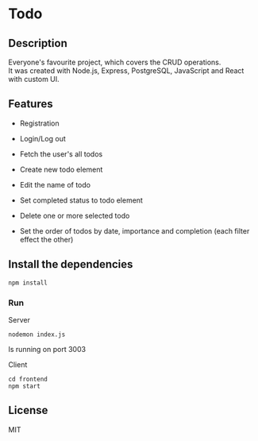 # Todo

## Description

Everyone's favourite project, which covers the CRUD operations.  
It was created with Node.js, Express, PostgreSQL, JavaScript and React with custom UI.

## Features

- Registration
- Login/Log out

- Fetch the user's all todos
- Create new todo element
- Edit the name of todo
- Set completed status to todo element
- Delete one or more selected todo
- Set the order of todos by date, importance and completion (each filter effect the other)

## Install the dependencies

```
npm install
```

### Run

Server
```
nodemon index.js
```

Is running on port 3003


Client
```
cd frontend
npm start
```

## License

MIT
